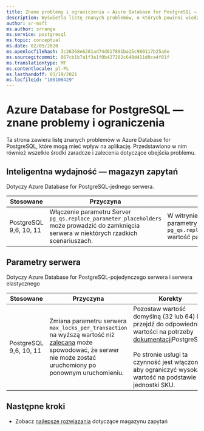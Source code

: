 ```yaml
---
title: Znane problemy i ograniczenia — Azure Database for PostgreSQL — jeden serwer i elastyczny serwer (wersja zapoznawcza)
description: Wyświetla listę znanych problemów, o których powinni wiedzieć klienci.
author: sr-msft
ms.author: srranga
ms.service: postgresql
ms.topic: conceptual
ms.date: 02/05/2020
ms.openlocfilehash: 3c26368e6281ad74d617891ba15c980117b25a6e
ms.sourcegitcommit: 867cb1b7a1f3a1f0b427282c648d411d0ca4f81f
ms.translationtype: MT
ms.contentlocale: pl-PL
ms.lasthandoff: 03/19/2021
ms.locfileid: "100106429"
---
```

# <a name="azure-database-for-postgresql---known-issues-and-limitations"></a>Azure Database for PostgreSQL — znane problemy i ograniczenia

Ta strona zawiera listę znanych problemów w Azure Database for PostgreSQL, które mogą mieć wpływ na aplikację. Przedstawiono w nim również wszelkie środki zaradcze i zalecenia dotyczące obejścia problemu.

## <a name="intelligent-performance---query-store"></a>Inteligentna wydajność — magazyn zapytań

Dotyczy Azure Database for PostgreSQL-jednego serwera.

| Stosowane | Przyczyna | Korekty|
| ----- | ------ | ---- | 
| PostgreSQL 9,6, 10, 11 | Włączenie parametru Server `pg_qs.replace_parameter_placeholders` może prowadzić do zamknięcia serwera w niektórych rzadkich scenariuszach. | W witrynie Azure Portal, w sekcji parametry serwera Zmień `pg_qs.replace_parameter_placeholders` wartość parametru na `OFF` i Zapisz.   | 

## <a name="server-parameters"></a>Parametry serwera

Dotyczy Azure Database for PostgreSQL-pojedynczego serwera i serwera elastycznego

| Stosowane | Przyczyna | Korekty| 
| ----- | ------ | ---- | 
| PostgreSQL 9,6, 10, 11 | Zmiana parametru serwera `max_locks_per_transaction` na wyższą wartość niż [zalecana](https://www.postgresql.org/docs/11/kernel-resources.html) może spowodować, że serwer nie może zostać uruchomiony po ponownym uruchomieniu. | Pozostaw wartość domyślną (32 lub 64) lub przejdź do odpowiedniej wartości na potrzeby [dokumentacji](https://www.postgresql.org/docs/11/kernel-resources.html)PostgreSQL. <br> <br> Po stronie usługi ta czynność jest włączona, aby ograniczyć wysoką wartość na podstawie jednostki SKU.  | 

## <a name="next-steps"></a>Następne kroki
- Zobacz [najlepsze rozwiązania](./concepts-query-store-best-practices.md) dotyczące magazynu zapytań
